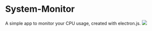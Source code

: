 # System-Monitor
A simple app to monitor your CPU usage, created with electron.js.
![](http://www.giphy.com/gifs/Zncp8gLvnBXLMILXNa)